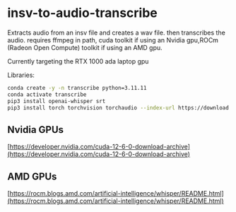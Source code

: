 # insv-to-audio-transcribe

Extracts audio from an insv file and creates a wav file. then transcribes the audio. requires ffmpeg in path, cuda toolkit if using an Nvidia gpu,ROCm (Radeon Open Compute) toolkit if using an AMD gpu.

Currently targeting the RTX 1000 ada laptop gpu

Libraries:

```bash
conda create -y -n transcribe python=3.11.11
conda activate transcribe
pip3 install openai-whisper srt
pip3 install torch torchvision torchaudio --index-url https://download.pytorch.org/whl/cu126
```

## Nvidia GPUs

[https://developer.nvidia.com/cuda-12-6-0-download-archive](https://developer.nvidia.com/cuda-12-6-0-download-archive)

## AMD GPUs

[https://rocm.blogs.amd.com/artificial-intelligence/whisper/README.html](https://rocm.blogs.amd.com/artificial-intelligence/whisper/README.html)